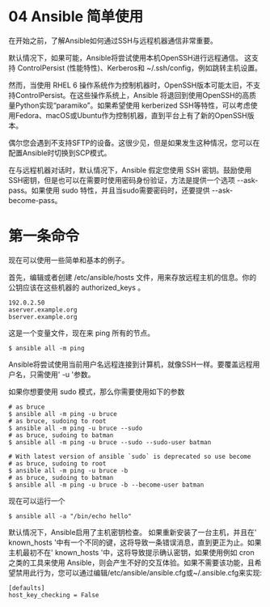 # 04 Ansible 简单使用

在开始之前，了解Ansible如何通过SSH与远程机器通信非常重要。

默认情况下，如果可能，Ansible将尝试使用本机OpenSSH进行远程通信。
这支持 ControlPersist (性能特性)、Kerberos和 ~/.ssh/config，例如跳转主机设置。

然而，当使用 RHEL 6 操作系统作为控制机器时，OpenSSH版本可能太旧，不支持ControlPersist。在这些操作系统上，Ansible 将退回到使用OpenSSH的高质量Python实现“paramiko”。如果希望使用 kerberized SSH等特性，可以考虑使用Fedora、macOS或Ubuntu作为控制机器，直到平台上有了新的OpenSSH版本。

偶尔您会遇到不支持SFTP的设备。这很少见，但是如果发生这种情况，您可以在配置Ansible时切换到SCP模式。

在与远程机器对话时，默认情况下，Ansible 假定您使用 SSH 密钥。鼓励使用SSH密钥，但是也可以在需要时使用密码身份验证，方法是提供一个选项 --ask-pass。如果使用 sudo 特性，并且当sudo需要密码时，还要提供 --ask-become-pass。

# 第一条命令

现在可以使用一些简单和基本的例子。

首先，编辑或者创建 /etc/ansible/hosts 文件，用来存放远程主机的信息。你的公钥应该在这些机器的 authorized_keys 。

```
192.0.2.50
aserver.example.org
bserver.example.org
```

这是一个变量文件，现在来 ping 所有的节点。

```
$ ansible all -m ping
```

Ansible将尝试使用当前用户名远程连接到计算机，就像SSH一样。要覆盖远程用户名，只需使用' -u '参数。

如果你想要使用 sudo 模式，那么你需要使用如下的参数

```
# as bruce
$ ansible all -m ping -u bruce
# as bruce, sudoing to root
$ ansible all -m ping -u bruce --sudo
# as bruce, sudoing to batman
$ ansible all -m ping -u bruce --sudo --sudo-user batman

# With latest version of ansible `sudo` is deprecated so use become
# as bruce, sudoing to root
$ ansible all -m ping -u bruce -b
# as bruce, sudoing to batman
$ ansible all -m ping -u bruce -b --become-user batman
```


现在可以运行一个

```
$ ansible all -a "/bin/echo hello"
```


默认情况下，Ansible启用了主机密钥检查。
如果重新安装了一台主机，并且在' known_hosts '中有一个不同的键，这将导致一条错误消息，直到更正为止。如果主机最初不在' known_hosts '中，这将导致提示确认密钥，如果使用例如 cron 之类的工具来使用 Ansible，则会产生不好的交互体验。如果不需要该功能，且希望禁用此行为，您可以通过编辑/etc/ansible/ansible.cfg或~/.ansible.cfg来实现:

```
[defaults]
host_key_checking = False
```



